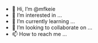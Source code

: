 - 👋 Hi, I’m @mfkeie
- 👀 I’m interested in ...
- 🌱 I’m currently learning ...
- 💞️ I’m looking to collaborate on ...
- 📫 How to reach me ...

<!---
mfkeie/mfkeie is a ✨ special ✨ repository because its `README.md` (this file) appears on your GitHub profile.
You can click the Preview link to take a look at your changes.
--->
